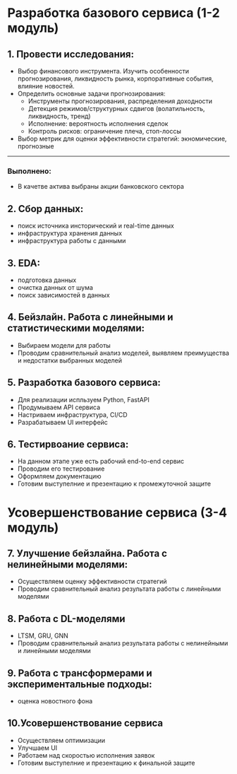 # Разработка базового сервиса (1-2 модуль)

## 1. Провести исследования:
- Выбор финансового инструмента. Изучить особенности прогнозирования, ликвидность рынка, корпоративные события, влияние новостей.
- Определить основные задачи прогнозирования:
    - Инструменты прогнозирования, распределения доходности
    - Детекция режимов/структурных сдвигов (волатильность, ликвидность, тренд)
    - Исполнение: вероятность исполнения сделок
    - Контроль рисков: ограничение плеча, стоп-лоссы
- Выбор метрик для оценки эффективности стратегий: экномические, прогнозные

---
### Выполнено:
- В качетве актива выбраны акции банковского сектора

## 2. Сбор данных:
- поиск источника инсторический и real-time данных
- инфраструктура хранения данных
- инфраструктура работы с данными

## 3. EDA:
- подготовка данных
- очистка данных от шума
- поиск зависимостей в данных

## 4. Бейзлайн. Работа с линейными и статистическими моделями:
- Выбираем модели для работы
- Проводим сравнительный анализ моделей, выявляем преимущества и недостатки выбранных моделей

## 5. Разработка базового сервиса:
- Для реализации испльзуем Python, FastAPI
- Продумываем API сервиса
- Настриваем инфраструктура, CI/CD
- Разрабатываем UI интерфейс

## 6. Тестирвоание сервиса:
- На данном этапе уже есть рабочий end-to-end сервис
- Проводим его тестирование
- Оформляем документацию
- Готовим выступелние и презентацию к промежуточной защите

# Усовершенствование сервиса (3-4 модуль)

## 7. Улучшение бейзлайна. Работа с нелинейными моделями:
- Осуществляем оценку эффективности стратегий
- Проводим сравнительный анализ результата работы с линейными моделями

## 8. Работа с DL-моделями
- LTSM, GRU, GNN
- Проводим сравнительный анализ результата работы с нелинейными и линейными моделями

## 9. Работа с трансформерами и экспериментальные подходы:
- оценка новостного фона 

## 10.Усовершенствование сервиса
- Осуществляем оптимизации
- Улучшаем UI
- Работаем над скоростью исполнения заявок
- Готовим выступелние и презентацию к финальной защите

